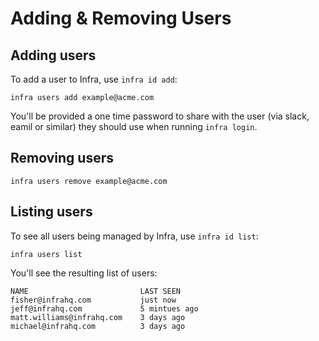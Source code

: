 # Adding & Removing Users

## Adding users

To add a user to Infra, use `infra id add`:

```
infra users add example@acme.com
```

You'll be provided a one time password to share with the user (via slack, eamil or similar) they should use when running `infra login`.

## Removing users

```
infra users remove example@acme.com
```

## Listing users

To see all users being managed by Infra, use `infra id list`:

```
infra users list
```

You'll see the resulting list of users:

```
NAME                         LAST SEEN
fisher@infrahq.com           just now
jeff@infrahq.com             5 mintues ago
matt.williams@infrahq.com    3 days ago
michael@infrahq.com          3 days ago
```
